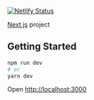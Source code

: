 [![Netlify Status](https://api.netlify.com/api/v1/badges/6bfb9634-1ed3-4d8f-bbb3-335068b3de0b/deploy-status)](https://app.netlify.com/sites/affectionate-chandrasekhar-c1dbb6/deploys)

[Next.js](https://nextjs.org/) project

## Getting Started

```bash
npm run dev
# or
yarn dev
```

Open [http://localhost:3000](http://localhost:3000) 
